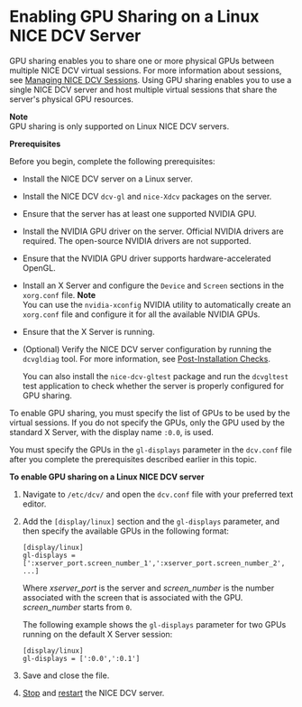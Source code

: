 # Enabling GPU Sharing on a Linux NICE DCV Server<a name="manage-gpu"></a>

GPU sharing enables you to share one or more physical GPUs between multiple NICE DCV virtual sessions\. For more information about sessions, see [Managing NICE DCV Sessions](managing-sessions.md)\. Using GPU sharing enables you to use a single NICE DCV server and host multiple virtual sessions that share the server's physical GPU resources\. 

**Note**  
GPU sharing is only supported on Linux NICE DCV servers\.

**Prerequisites**

Before you begin, complete the following prerequisites:
+ Install the NICE DCV server on a Linux server\.
+ Install the NICE DCV `dcv-gl` and `nice-Xdcv` packages on the server\.
+ Ensure that the server has at least one supported NVIDIA GPU\.
+ Install the NVIDIA GPU driver on the server\. Official NVIDIA drivers are required\. The open\-source NVIDIA drivers are not supported\.
+ Ensure that the NVIDIA GPU driver supports hardware\-accelerated OpenGL\.
+ Install an X Server and configure the `Device` and `Screen` sections in the `xorg.conf` file\.
**Note**  
You can use the `nvidia-xconfig` NVIDIA utility to automatically create an `xorg.conf` file and configure it for all the available NVIDIA GPUs\.
+ Ensure that the X Server is running\.
+ \(Optional\) Verify the NICE DCV server configuration by running the `dcvgldiag` tool\. For more information, see [Post\-Installation Checks](setting-up-installing-linux-checks.md)\.

  You can also install the `nice-dcv-gltest` package and run the `dcvgltest` test application to check whether the server is properly configured for GPU sharing\.

To enable GPU sharing, you must specify the list of GPUs to be used by the virtual sessions\. If you do not specify the GPUs, only the GPU used by the standard X Server, with the display name `:0.0`, is used\.

You must specify the GPUs in the `gl-displays` parameter in the `dcv.conf` file after you complete the prerequisites described earlier in this topic\.

**To enable GPU sharing on a Linux NICE DCV server**

1. Navigate to `/etc/dcv/` and open the `dcv.conf` file with your preferred text editor\.

1. Add the `[display/linux]` section and the `gl-displays` parameter, and then specify the available GPUs in the following format:

   ```
   [display/linux]
   gl-displays = [':xserver_port.screen_number_1',':xserver_port.screen_number_2', ...]
   ```

   Where *xserver\_port* is the server and *screen\_number* is the number associated with the screen that is associated with the GPU\. *screen\_number* starts from `0`\.

   The following example shows the `gl-displays` parameter for two GPUs running on the default X Server session:

   ```
   [display/linux]
   gl-displays = [':0.0',':0.1']
   ```

1. Save and close the file\.

1. [Stop](manage-stop.md) and [restart](manage-start.md) the NICE DCV server\.